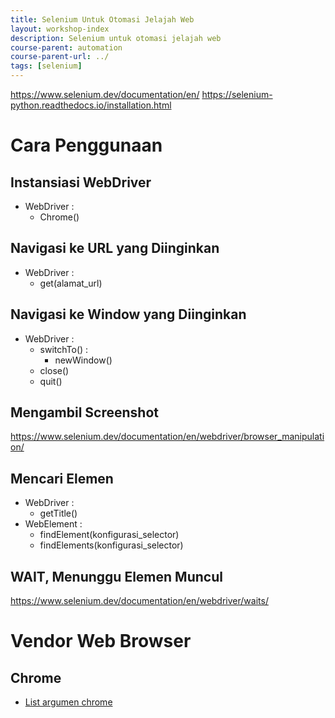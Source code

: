 ```yaml
---
title: Selenium Untuk Otomasi Jelajah Web
layout: workshop-index
description: Selenium untuk otomasi jelajah web
course-parent: automation
course-parent-url: ../
tags: [selenium]
---
```


https://www.selenium.dev/documentation/en/
https://selenium-python.readthedocs.io/installation.html

# Cara Penggunaan

## Instansiasi WebDriver
- WebDriver :
  - Chrome()

## Navigasi ke URL yang Diinginkan
- WebDriver :
  - get(alamat_url)
  
## Navigasi ke Window yang Diinginkan
- WebDriver :
  - switchTo() :
    - newWindow()
  - close()
  - quit()

## Mengambil Screenshot
https://www.selenium.dev/documentation/en/webdriver/browser_manipulation/

## Mencari Elemen 
- WebDriver :
  - getTitle()
- WebElement :
  - findElement(konfigurasi_selector)
  - findElements(konfigurasi_selector)

## WAIT, Menunggu Elemen Muncul
https://www.selenium.dev/documentation/en/webdriver/waits/

# Vendor Web Browser

## Chrome
- [List argumen chrome](https://peter.sh/experiments/chromium-command-line-switches/)
